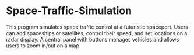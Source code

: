 # Space-Traffic-Simulation
This program simulates space traffic control at a futuristic spaceport. Users can add spaceships or satellites, control their speed, and set locations on a radar display. A central panel with buttons manages vehicles and allows users to zoom in/out on a map. 
